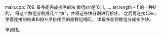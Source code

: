 main.cpp:
769. 最多能完成排序的块
数组arr是[0, 1, ..., arr.length - 1]的一种排列，
将这个数组分割成几个“块”，并将这些块分别进行排序。
之后再连接起来，使得连接的结果和按升序排序后的原数组相同。
求最多能将数组分成多少块。

单调栈。

